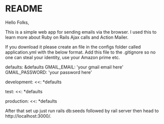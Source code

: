 # README
Hello Folks,

This is a simple web app for sending emails via the browser. I used this to learn more about Ruby on Rails Ajax calls and Action Mailer.  

If you download it please create an file in the configs folder called application.yml with the below format. Add this file to the .gitignore so no one can steal your identity, use your Amazon prime etc.

defaults: &defaults
  GMAIL_EMAIL: 'your gmail email here'
  GMAIL_PASSWORD: 'your password here'

development:
  <<: *defaults

test:
  <<: *defaults

production:
  <<: *defaults


After that set up just run rails db:seeds followed by rail server then head to http://localhost:3000/. 
